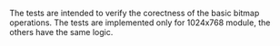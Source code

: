 The tests are intended to verify the corectness of the basic bitmap operations.
The tests are implemented only for 1024x768 module, the others have the same logic.

